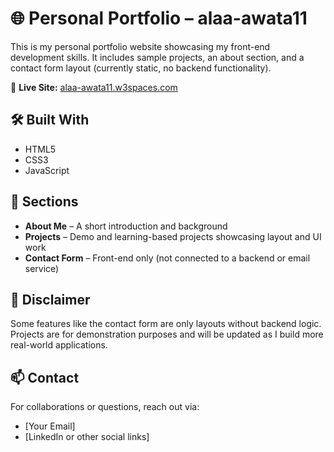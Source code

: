 # 🌐 Personal Portfolio – alaa-awata11

This is my personal portfolio website showcasing my front-end development skills. It includes sample projects, an about section, and a contact form layout (currently static, no backend functionality).

🔗 **Live Site:** [alaa-awata11.w3spaces.com](https://alaa-awata11.w3spaces.com/)

## 🛠️ Built With

- HTML5
- CSS3
- JavaScript

## 📁 Sections

- **About Me** – A short introduction and background
- **Projects** – Demo and learning-based projects showcasing layout and UI work
- **Contact Form** – Front-end only (not connected to a backend or email service)

## 🚧 Disclaimer

Some features like the contact form are only layouts without backend logic. Projects are for demonstration purposes and will be updated as I build more real-world applications.

## 📫 Contact

For collaborations or questions, reach out via:

- [Your Email]
- [LinkedIn or other social links]
